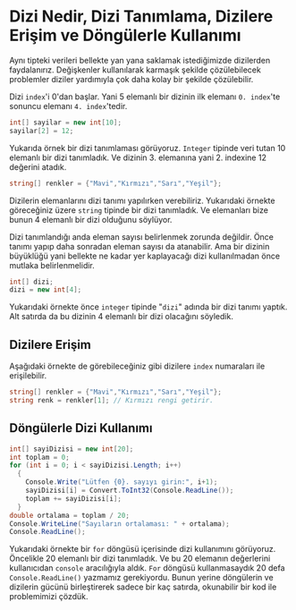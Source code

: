 # **Dizi Nedir, Dizi Tanımlama, Dizilere Erişim ve Döngülerle Kullanımı**

Aynı tipteki verileri bellekte yan yana saklamak istediğimizde dizilerden faydalanırız. Değişkenler kullanılarak karmaşık şekilde çözülebilecek problemler diziler yardımıyla çok daha kolay bir şekilde çözülebilir.

Dizi `index`'i 0'dan başlar. Yani 5 elemanlı bir dizinin ilk elemanı `0. index`'te sonuncu elemanı `4. index`'tedir.

```csharp
int[] sayilar = new int[10];
sayilar[2] = 12;
```
Yukarıda örnek bir dizi tanımlaması görüyoruz. `Integer` tipinde veri tutan 10 elemanlı bir dizi tanımladık. Ve dizinin 3. elemanına yani 2. indexine 12 değerini atadık.

```csharp
string[] renkler = {"Mavi","Kırmızı","Sarı","Yeşil"};
```

Dizilerin elemanlarını dizi tanımı yapılırken verebiliriz. Yukarıdaki örnekte göreceğiniz üzere `string` tipinde bir dizi tanımladık. Ve elemanları bize bunun 4 elemanlı bir dizi olduğunu söylüyor.

Dizi tanımlandığı anda eleman sayısı belirlenmek zorunda değildir. Önce tanımı yapıp daha sonradan eleman sayısı da atanabilir. Ama bir dizinin büyüklüğü yani bellekte ne kadar yer kaplayacağı dizi kullanılmadan önce mutlaka belirlenmelidir.

```csharp
int[] dizi;
dizi = new int[4];
```

Yukarıdaki örnekte önce `integer` tipinde "`dizi`" adında bir dizi tanımı yaptık. Alt satırda da bu dizinin 4 elemanlı bir dizi olacağını söyledik.

## **Dizilere Erişim**

Aşağıdaki örnekte de görebileceğiniz gibi dizilere `index` numaraları ile erişilebilir.

```csharp
string[] renkler = {"Mavi","Kırmızı","Sarı","Yeşil"};
string renk = renkler[1]; // Kırmızı rengi getirir.
```

## **Döngülerle Dizi Kullanımı**

```csharp
int[] sayiDizisi = new int[20];
int toplam = 0;
for (int i = 0; i < sayiDizisi.Length; i++)
  {
    Console.Write("Lütfen {0}. sayıyı girin:", i+1);
    sayiDizisi[i] = Convert.ToInt32(Console.ReadLine());
    toplam += sayiDizisi[i];
  }
double ortalama = toplam / 20;
Console.WriteLine("Sayıların ortalaması: " + ortalama);
Console.ReadLine();
```

Yukarıdaki örnekte bir `for` döngüsü içerisinde dizi kullanımını görüyoruz. Öncelikle 20 elemanlı bir dizi tanımladık. Ve bu 20 elemanın değerlerini kullanıcıdan `console` aracılığıyla aldık. `For` döngüsü kullanmasaydık 20 defa `Console.ReadLine()` yazmamız gerekiyordu. Bunun yerine döngülerin ve dizilerin gücünü birleştirerek sadece bir kaç satırda, okunabilir bir kod ile problemimizi çözdük.